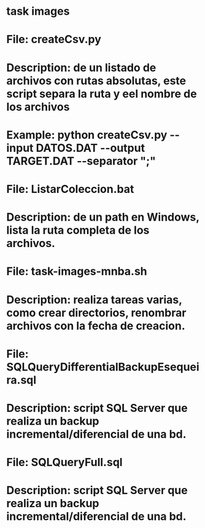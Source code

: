 # task images

# File: createCsv.py
# Description: de un listado de archivos con rutas absolutas, este script separa la ruta y eel nombre de los archivos
# Example: python createCsv.py --input DATOS.DAT --output TARGET.DAT --separator ";"

# File: ListarColeccion.bat 
# Description: de un path en Windows, lista la ruta completa de los archivos.

# File: task-images-mnba.sh
# Description: realiza tareas varias, como crear directorios, renombrar archivos con la fecha de creacion.

# File: SQLQueryDifferentialBackupEsequeira.sql
# Description: script SQL Server que realiza un backup incremental/diferencial de una bd.

# File: SQLQueryFull.sql
# Description: script SQL Server que realiza un backup incremental/diferencial de una bd.
